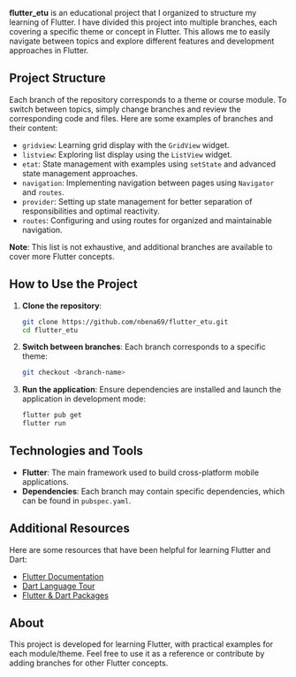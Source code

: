 **flutter_etu** is an educational project that I organized to structure my learning of Flutter. I have divided this project into multiple branches, each covering a specific theme or concept in Flutter. This allows me to easily navigate between topics and explore different features and development approaches in Flutter.

## Project Structure

Each branch of the repository corresponds to a theme or course module. To switch between topics, simply change branches and review the corresponding code and files. Here are some examples of branches and their content:

- `gridview`: Learning grid display with the `GridView` widget.
- `listview`: Exploring list display using the `ListView` widget.
- `etat`: State management with examples using `setState` and advanced state management approaches.
- `navigation`: Implementing navigation between pages using `Navigator` and `routes`.
- `provider`: Setting up state management for better separation of responsibilities and optimal reactivity.
- `routes`: Configuring and using routes for organized and maintainable navigation.

**Note**: This list is not exhaustive, and additional branches are available to cover more Flutter concepts.

## How to Use the Project

1. **Clone the repository**:
   ```bash
   git clone https://github.com/nbena69/flutter_etu.git
   cd flutter_etu
   ```
2. **Switch between branches**:
   Each branch corresponds to a specific theme:
   ```bash
   git checkout <branch-name>
   ```
3. **Run the application**:
   Ensure dependencies are installed and launch the application in development mode:
   ```bash
   flutter pub get
   flutter run
   ```

## Technologies and Tools

- **Flutter**: The main framework used to build cross-platform mobile applications.
- **Dependencies**: Each branch may contain specific dependencies, which can be found in `pubspec.yaml`.

## Additional Resources

Here are some resources that have been helpful for learning Flutter and Dart:

- [Flutter Documentation](https://flutter.dev/docs)
- [Dart Language Tour](https://dart.dev/guides/language/language-tour)
- [Flutter & Dart Packages](https://pub.dev/)

## About

This project is developed for learning Flutter, with practical examples for each module/theme. Feel free to use it as a reference or contribute by adding branches for other Flutter concepts.


